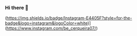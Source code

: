 ### Hi there 👋

(https://img.shields.io/badge/Instagram-E4405F?style=for-the-badge&logo=instagram&logoColor=white)](https://www.instagram.com/be_cerqueira07/)

<!--
**BernardoCerqueira/BernardoCerqueira** is a ✨ _special_ ✨ repository because its `README.md` (this file) appears on your GitHub profile.

Here are some ideas to get you started:

- 🔭 I’m currently working on ...
- 🌱 I’m currently learning ...
- 👯 I’m looking to collaborate on ...
- 🤔 I’m looking for help with ...
- 💬 Ask me about ...
- 📫 How to reach me: ...
- 😄 Pronouns: ...
- ⚡ Fun fact: ...
-->
